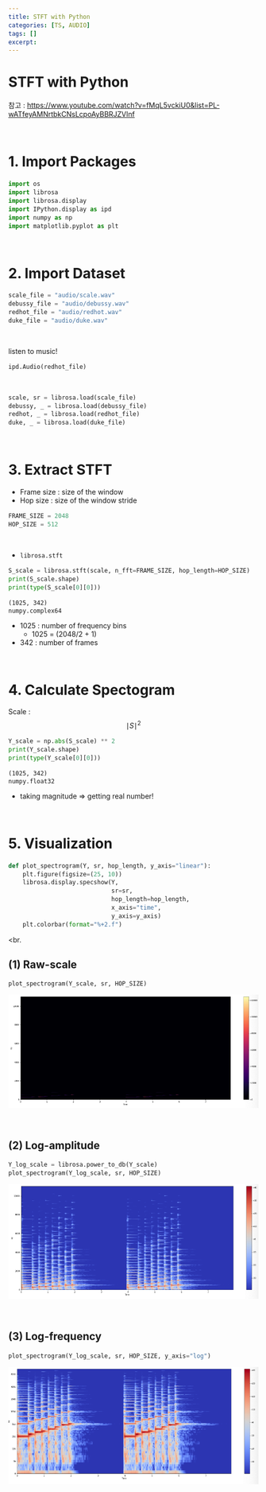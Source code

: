 ```yaml
---
title: STFT with Python
categories: [TS, AUDIO]
tags: []
excerpt: 
---
```


<script src="https://cdn.mathjax.org/mathjax/latest/MathJax.js?config=TeX-AMS-MML_HTMLorMML" type="text/javascript"></script>

# STFT with Python

참고 : https://www.youtube.com/watch?v=fMqL5vckiU0&list=PL-wATfeyAMNrtbkCNsLcpoAyBBRJZVlnf

<br>

# 1. Import Packages

```python
import os
import librosa
import librosa.display
import IPython.display as ipd
import numpy as np
import matplotlib.pyplot as plt
```

<br>

# 2. Import Dataset

```python
scale_file = "audio/scale.wav"
debussy_file = "audio/debussy.wav"
redhot_file = "audio/redhot.wav"
duke_file = "audio/duke.wav"
```

<br>

listen to music!

```python
ipd.Audio(redhot_file)
```

<br>

```python
scale, sr = librosa.load(scale_file)
debussy, _ = librosa.load(debussy_file)
redhot, _ = librosa.load(redhot_file)
duke, _ = librosa.load(duke_file)
```

<br>

# 3. Extract STFT

- Frame size : size of the window
- Hop size : size of the window stride

```python
FRAME_SIZE = 2048
HOP_SIZE = 512
```

<br>

- `librosa.stft`

```python
S_scale = librosa.stft(scale, n_fft=FRAME_SIZE, hop_length=HOP_SIZE)
print(S_scale.shape)
print(type(S_scale[0][0]))
```

```
(1025, 342)
numpy.complex64
```

- 1025 : number of frequency bins
  - 1025 = (2048/2 + 1)
- 342 : number of frames

<br>

# 4. Calculate Spectogram

Scale : $$\mid S \mid^2$$

```python
Y_scale = np.abs(S_scale) ** 2
print(Y_scale.shape)
print(type(Y_scale[0][0]))
```

```
(1025, 342)
numpy.float32
```

- taking magnitude => getting real number!

<br>

# 5. Visualization

```python
def plot_spectrogram(Y, sr, hop_length, y_axis="linear"):
    plt.figure(figsize=(25, 10))
    librosa.display.specshow(Y, 
                             sr=sr, 
                             hop_length=hop_length, 
                             x_axis="time", 
                             y_axis=y_axis)
    plt.colorbar(format="%+2.f")
```

<br.

## (1) Raw-scale

```python
plot_spectrogram(Y_scale, sr, HOP_SIZE)
```

![figure2](/assets/img/audio/img48.png)

<br>

## (2) Log-amplitude

```python
Y_log_scale = librosa.power_to_db(Y_scale)
plot_spectrogram(Y_log_scale, sr, HOP_SIZE)
```

![figure2](/assets/img/audio/img49.png)

<br>

## (3) Log-frequency

```python
plot_spectrogram(Y_log_scale, sr, HOP_SIZE, y_axis="log")
```

![figure2](/assets/img/audio/img50.png)
